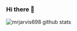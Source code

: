 ### Hi there 👋

<!--
**MrJarvis698/mrjarvis698** is a ✨ _special_ ✨ repository because its `README.md` (this file) appears on your GitHub profile.
-->
![mrjarvis698 github stats](https://github-readme-stats.vercel.app/api?username=mrjarvis698&hide=prs,issues&show_icons=true&title_color=56ec99&text_color=ececec&icon_color=00ffba&bg_color=2c2a2a)
